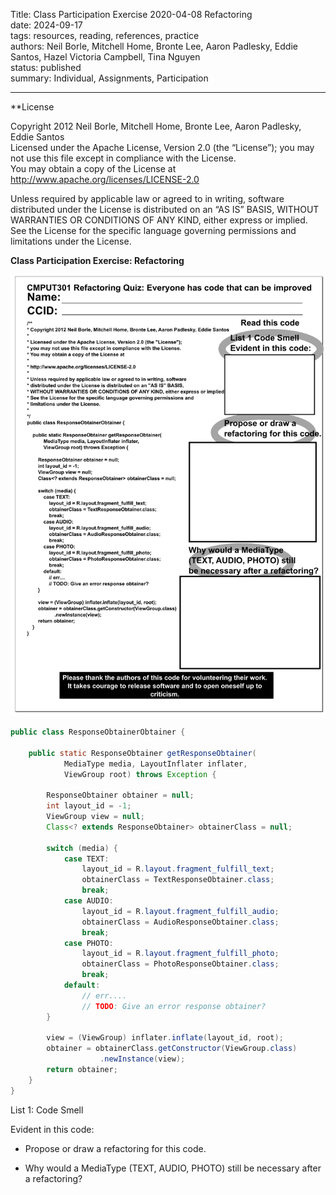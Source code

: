 Title: Class Participation Exercise 2020-04-08 Refactoring  
date: 2024-09-17   
tags: resources, reading, references, practice  
authors: Neil Borle, Mitchell Home, Bronte Lee, Aaron Padlesky, Eddie Santos, Hazel Victoria Campbell, Tina Nguyen  
status: published  
summary: Individual, Assignments, Participation  

----

**License  

Copyright 2012 Neil Borle, Mitchell Home, Bronte Lee, Aaron Padlesky, Eddie Santos     
Licensed under the Apache License, Version 2.0 (the “License”); you may not use this file except in compliance with the License.    
You may obtain a copy of the License at http://www.apache.org/licenses/LICENSE-2.0  

Unless required by applicable law or agreed to in writing, software distributed under the License is distributed on an “AS IS” BASIS, WITHOUT WARRANTIES OR CONDITIONS OF ANY KIND, either express or implied.  
See the License for the specific language governing permissions and limitations under the License. 

**Class Participation Exercise: Refactoring**

![Participation Exercise Image](../../content/images/old_participation/exer20200408refactoring.png)


```.java
public class ResponseObtainerObtainer {
 
    public static ResponseObtainer getResponseObtainer(
            MediaType media, LayoutInflater inflater,
            ViewGroup root) throws Exception {
 
        ResponseObtainer obtainer = null;
        int layout_id = -1;
        ViewGroup view = null;
        Class<? extends ResponseObtainer> obtainerClass = null;
 
        switch (media) {
            case TEXT:
                layout_id = R.layout.fragment_fulfill_text;
                obtainerClass = TextResponseObtainer.class;
                break;
            case AUDIO:
                layout_id = R.layout.fragment_fulfill_audio;
                obtainerClass = AudioResponseObtainer.class;
                break;
            case PHOTO:
                layout_id = R.layout.fragment_fulfill_photo;
                obtainerClass = PhotoResponseObtainer.class;
                break;
            default:
                // err....
                // TODO: Give an error response obtainer?
        }
 
        view = (ViewGroup) inflater.inflate(layout_id, root);
        obtainer = obtainerClass.getConstructor(ViewGroup.class)
                    .newInstance(view);
        return obtainer;
    }
}
```

List 1: Code Smell

Evident in this code:

* Propose or draw a refactoring for this code.

*  Why would a MediaType (TEXT, AUDIO, PHOTO) still be necessary after a refactoring?
